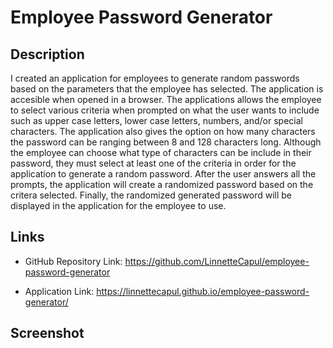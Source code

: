 # Employee Password Generator

## Description

I created an application for employees to generate random passwords based on the parameters that the employee has selected. The application is accesible when opened in a browser. The applications allows the employee to select various criteria when prompted on what the user wants to include such as upper case letters, lower case letters, numbers, and/or special characters. The application also gives the option on how many characters the password can be ranging between 8 and 128 characters long. Although the employee can choose what type of characters can be include in their password, they must select at least one of the criteria in order for the application to generate a random password. After the user answers all the prompts, the application will create a randomized password based on the critera selected. Finally, the randomized generated password will be displayed in the application for the employee to use.

## Links

- GitHub Repository Link: https://github.com/LinnetteCapul/employee-password-generator

- Application Link: https://linnettecapul.github.io/employee-password-generator/


## Screenshot


